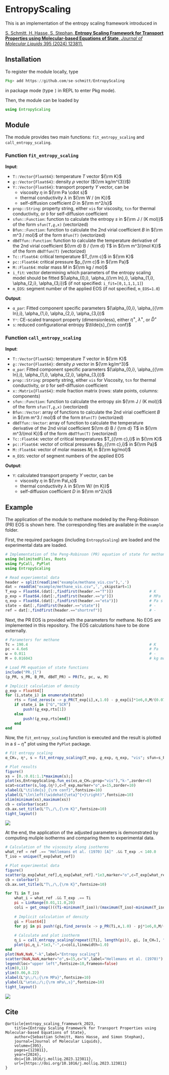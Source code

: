 # EntropyScaling

This is an implementation of the entropy scaling framework introduced in

[S. Schmitt, H. Hasse, S. Stephan, **Entropy Scaling Framework for Transport Properties using Molecular-based Equations of State**, *Journal of Molecular Liquids* 395 (2024) 123811.](https://doi.org/10.1016/j.molliq.2023.123811)

## Installation

To register the module locally, type 
```julia
Pkg> add https://github.com/se-schmitt/EntropyScaling
```
in package mode (type `]` in REPL to enter Pkg mode).

Then, the module can be loaded by
```julia
using EntropyScaling
```

## Module

The module provides two main functions: `fit_entropy_scaling` and `call_entropy_scaling`.

### Function `fit_entropy_scaling`

**Input**:
- `T::Vector{Float64}`: temperature $T$ vector ${\rm K}$ 
- `ϱ::Vector{Float64}`: density $\rho$ vector (${\rm kg/m^{3}}$) 
- `Y::Vector{Float64}`: transport property $Y$ vector, can be
  - viscosity $\eta$ in ${\rm Pa \cdot s}$
  - thermal conductivity $\lambda$ in ${\rm W / (m K)}$
  - self-diffusion coefficient $D$ in ${\rm m^2/s}$
- `prop::String`: property string, either `vis` for viscosity, `tcn` for thermal conductivity, or `D` for self-diffusion coefficient
- `sfun::Function`: function to calculate the entropy $s$ in ${\rm J / (K mol)}$ of the form `sfun(T,ϱ,x)` (vectorized)
- `Bfun::Function`: function to calculate the 2nd virial coefficient $B$ in ${\rm m^3 / mol}$ of the form `Bfun(T)` (vectorized)
- `dBdTfun::Function`: function to calculate the temperature derivative of the 2nd virial coefficient ${\rm d} B / {\rm d} T$ in ${\rm m^3/(mol K)}$ of the form `dBdTfun(T)` (vectorized)
- `Tc::Float64`: critical temperature $T_{\rm c}$ in ${\rm K}$
- `pc::Float64`: critical pressure $p_{\rm c}$ in ${\rm Pa}$
- `M::Float64`: molar mass $M$ in ${\rm kg / mol}$
- `i_fit`: vector determining which parameters of the entropy scaling model should be fitted $(\alpha_{0,i}, \alpha_{{\rm ln},i}, \alpha_{1,i}, \alpha_{2,i}, \alpha_{3,i})$ (if not specified: `i_fit=[0,1,1,1,1]`)
- `m_EOS`: segment number of the applied EOS (if not specified, `m_EOS=1.0`) 

**Output**:
- `α_par`: Fitted component specific parameters $(\alpha_{0,i}, \alpha_{{\rm ln},i}, \alpha_{1,i}, \alpha_{2,i}, \alpha_{3,i})$
- `Yˢ`: CE-scaled transport property (dimensionless), either $\widehat{\eta}^{+}$, $\widehat{\lambda}^{+}$, or $\widehat{D}^{+}$
- `s`: reduced configurational entropy $\tilde{s}_{\rm conf}$

### Function `call_entropy_scaling`

**Input**:
- `T::Vector{Float64}`: temperature $T$ vector in ${\rm K}$ 
- `ϱ::Vector{Float64}`: density $\rho$ vector in ${\rm kg/m^3}$
- `α_par`: Fitted component specific parameters $(\alpha_{0,i}, \alpha_{{\rm ln},i}, \alpha_{1,i}, \alpha_{2,i}, \alpha_{3,i})$
- `prop::String`: property string, either `vis` for Viscosity, `tcn` for thermal conductivity, or `D` for self-diffusion coefficient
- `x::Matrix{Float64}`: mole fraction matrix (rows: state points, columns: components)
- `sfun::Function`: function to calculate the entropy $s$in ${\rm J / (K mol)}$ of the form `sfun(T,ϱ,x)` (vectorized)
- `Bfun::Vector`: array of functions to calculate the 2nd virial coefficient $B$ in ${\rm m^3 / mol}$ of the form `Bfun(T)` (vectorized)
- `dBdTfun::Vector`: array of function to calculate the temperature derivative of the 2nd virial coefficient ${\rm d} B / {\rm d} T$ in ${\rm m^3/(mol K)}$ of the form `dBdTfun(T)` (vectorized)
- `Tc::Float64`: vector of critical temperatures $T_{{\rm c},i}$ in ${\rm K}$
- `pc::Float64`: vector of critical pressures $p_{{\rm c},i}$ in ${\rm Pa}$
- `M::Float64`: vector of molar masses $M_i$ in ${\rm kg/mol}$
- `m_EOS`: vector of segment numbers of the applied EOS

**Output**:
- `Y`: calculated transport property $Y$ vector, can be
  - viscosity $\eta$ in ${\rm Pa\,s}$
  - thermal conductivity $\lambda$ in ${\rm W/ (m K)}$
  - self-diffusion coefficient $D$ in ${\rm m^2/s}$

## Example

The application of the module to methane modeled by the Peng-Robinson (PR) EOS is shown here. The corresponding files are available in the `example` folder.

First, the required packages (including `EntropyScaling`) are loaded and the experimental data are loaded.
```julia
# Implementation of the Peng-Robinson (PR) equation of state for methane
using DelimitedFiles, Roots
using PyCall, PyPlot
using EntropyScaling

# Read experiemntal data
header = split(readline("example/methane_vis.csv"),',')
dat = readdlm("example/methane_vis.csv",',',skipstart=1)
T_exp = Float64.(dat[:,findfirst(header.=="T")])                # K
p_exp = Float64.(dat[:,findfirst(header.=="p")])                # MPa
η_exp = Float64.(dat[:,findfirst(header.=="eta")])              # Pa s
state = dat[:,findfirst(header.=="state")]                      # -
ref = dat[:,findfirst(header.=="shortref")]                     # -
```

Next, the PR EOS is provided with the parameters for methane. No EOS are implemented in this repository. The EOS calculations have to be done externally.
```julia
# Parameters for methane
Tc = 190.4                                                      # K
pc = 4.6e6                                                      # Pa
ω = 0.011                                                       # -
M = 0.016043                                                    # kg mol⁻¹

# Load PR equation of state functions
include("PR.jl")
(p_PR, s_PR, B_PR, dBdT_PR) = PR(Tc, pc, ω, M)

# Implicit calculation of density
ϱ_exp = Float64[]
for (i,state_i) in enumerate(state)
    rts = find_zeros(x -> p_PR(T_exp[i],x,1.0) - p_exp[i]*1e6,0,M/(0.07780*EntropyScaling.R*Tc/pc ))
    if state_i in ["G","SCR"]
        push!(ϱ_exp,rts[1])
    else
        push!(ϱ_exp,rts[end])
    end
end
```

Now, the `fit_entropy_scaling` function is executed and the result is plotted in a $\tilde{s}-\widehat{\eta}^{+}$ plot using the `PyPlot` package.
```julia
# Fit entropy scaling
α_CH₄, ηˢ, s = fit_entropy_scaling(T_exp, ϱ_exp, η_exp, "vis"; sfun=s_PR, Bfun=B_PR, dBdTfun=dBdT_PR, Tc=Tc, pc=pc, M=M)

# Plot results
figure()
xs = [0.:0.01:1.1*maximum(s);]
plot(xs,EntropyScaling.fun_es(xs,α_CH₄;prop="vis"),"k-",zorder=0)
scat=scatter(s,log.(ηˢ),c=T_exp,marker="o",s=15,zorder=10)
xlabel(L"\tilde{s}_{\rm conf}",fontsize=10)
ylabel(L"\ln\left(\widehat{\eta}^{+}\right)",fontsize=10)
xlim(minimum(xs),maximum(xs))
cb = colorbar(scat)
cb.ax.set_title(L"T\,/\,{\rm K}",fontsize=10)
tight_layout()
```
![](example/scaling.svg)

At the end, the application of the adjusted parameters is demonstrated by computing muliple isotherms and comparing them to experimental data.
```julia
# Calculation of the viscosity along isotherms
what_ref = ref .== "Hellemans et al. (1970) [A]" .&& T_exp .< 140.0
T_iso = unique(T_exp[what_ref])

# Plot experimental data
figure()
scatter(p_exp[what_ref],η_exp[what_ref].*1e3,marker="o",c=T_exp[what_ref],facecolor="white",s=15.0)
cb = colorbar()
cb.ax.set_title(L"T\,/\,{\rm K}",fontsize=10)

for Ti in T_iso
    what_i = what_ref .&& T_exp .== Ti
    pi = LinRange(0.01,11.0,20)
    coli = get_cmap()((Ti-minimum(T_iso))/(maximum(T_iso)-minimum(T_iso)))
    
    # Implicit calculation of density
    ϱi = Float64[]
    for pj in pi push!(ϱi,find_zeros(x -> p_PR(Ti,x,1.0) - pj*1e6,0,M/(0.07780*EntropyScaling.R*Tc/pc ))[end]) end
    
    # Calculate and plot isotherm
    η_i = call_entropy_scaling(repeat([Ti], length(pi)), ϱi, [α_CH₄], "vis"; sfun=s_PR, Bfun=[B_PR], dBdTfun=[dBdT_PR], Tc=[Tc], pc=[pc], M=[M])
    plot(pi,η_i.*1e3,"-",c=coli,linewidth=1.0)
end
plot(NaN,NaN,"-k",label="Entropy scaling")
scatter(NaN,NaN,marker="o",s=15,c="k",label="Hellemans et al. (1970)")
legend(loc="upper left",fontsize=10,frameon=false)
xlim(0,11)
ylim(0.06,0.22)
xlabel(L"p\;/\;{\rm MPa}",fontsize=10)
ylabel(L"\eta\;/\;{\rm mPa\,s}",fontsize=10)
tight_layout()
```
![](example/isotherms.svg)

## Cite

```
@article{entropy_scaling_framework_2023,
    title={Entropy Scaling Framework for Transport Properties using Molecular-based Equations of State},
    author={Sebastian Schmitt, Hans Hasse, and Simon Stephan},
    journal={Journal of Molecular Liquids},
    volume={395},
    pages={123811},
    year={2024},
    doi={10.1016/j.molliq.2023.123811},
    url={https://doi.org/10.1016/j.molliq.2023.123811}
}
```